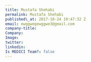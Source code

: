 ```yaml
---
title: Mustafa Shehabi
permalink: Mustafa Shehabi
published\_at: 2017-10-24 19:47:32 Z
email: ewggwegewggwe3@gmail.com
company-title: 
Company: 
Image: 
twitter: 
linkedin: 
Is MEDICI Team?: false
---
```


